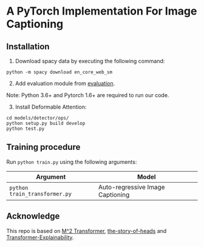 # A PyTorch Implementation For Image Captioning

## Installation
1. Download spacy data by executing the following command:
```
python -m spacy download en_core_web_sm
```

2. Add evaluation module from [evaluation](https://github.com/aimagelab/meshed-memory-transformer/tree/master/evaluation).

Note: Python 3.6+ and Pytorch 1.6+ are required to run our code. 

3. Install Deformable Attention:
```shell
cd models/detector/ops/
python setup.py build develop
python test.py
```

## Training procedure
Run `python train.py` using the following arguments:

| Argument | Model |
|------|------|
| `python train_transformer.py` | Auto-regressive Image Captioning |


## Acknowledge
This repo is based on [M^2 Transformer](https://github.com/aimagelab/meshed-memory-transformer), [the-story-of-heads](https://github.com/lena-voita/the-story-of-heads) and [Transformer-Explainability](https://github.com/hila-chefer/Transformer-Explainability).
